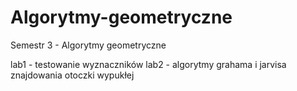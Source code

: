 # Algorytmy-geometryczne
Semestr 3 - Algorytmy geometryczne

lab1 - testowanie wyznaczników
lab2 - algorytmy grahama i jarvisa znajdowania otoczki wypukłej
